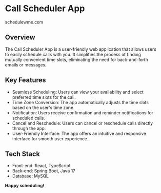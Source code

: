 # **Call Scheduler App**

<a>schedulewme.com</a>

## **Overview**

The Call Scheduler App is a user-friendly web application that allows users to easily schedule calls with you. It simplifies the process of finding mutually convenient time slots, eliminating the need for back-and-forth emails or messages.

## **Key Features**

* Seamless Scheduling: Users can view your availability and select preferred time slots for the call.
* Time Zone Conversion: The app automatically adjusts the time slots based on the user's time zone.
* Notification: Users receive confirmation and reminder notifications for scheduled calls.
* Cancel and Reschedule: Users can cancel or reschedule calls directly through the app.
* User-Friendly Interface: The app offers an intuitive and responsive interface for smooth user experience.

## Tech Stack 
* Front-end: React, TypeScript
* Back-end: Spring Boot, Java 17
* Database: MySQL


**Happy scheduling!**
